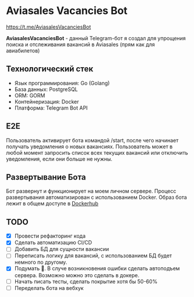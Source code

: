 # Aviasales Vacancies Bot

https://t.me/AviasalesVacanciesBot

**AviasalesVacanciesBot** - данный Telegram-бот я создал для упрощения поиска и отслеживания вакансий в Aviasales (прям как для авиабилетов)

## Технологический стек
* Язык программирования: Go (Golang)
* База данных: PostgreSQL
* ORM: GORM
* Контейнеризация: Docker
* Платформа: Telegram Bot API

## E2E
Пользователь активирует бота командой /start, после чего начинает получать  уведомления о новых вакансиях. Пользователь может в любой момент запросить список всех текущих вакансий или отключить уведомления, если они больше не нужны.

## Развертывание Бота
Бот развернут и функционирует на моем личном сервере. Процесс развертывания автоматизирован с использованием Docker. Образ бота лежит в общем доступе в [Dockerhub](https://hub.docker.com/r/khilik/server-bot-aviasales/tags)

## TODO
- [x] Провести рефакторинг кода
- [x] Сделать автоматизацию CI/CD
- [ ] Добавить БД для сущности вакансии
- [ ] Переписать логику для вакансий, с использованием БД будет немного по другому.
- [x] Подумать 🤔. В случе возникновения ошибки сделать автоподъем сервера. Возможно можно это сделать в докере.
- [ ] Начать писать тесты, сделать покрытие хотя бы 50-60%
- [ ] Переделать бота на вебхук
